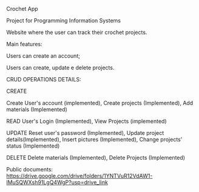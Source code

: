 Crochet App

Project for Programming Information Systems 

Website where the user can track their crochet projects.

Main features:

Users can create an account;

Users can create, update e delete projects.

   


CRUD OPERATIONS DETAILS:

CREATE

Create User's account (implemented),
Create projects (Implemented),
Add materials (Implemented)

 

READ 
User's Login (Implemented),
View Projects (implemented)

 
UPDATE 
Reset user's password (Implemented),
Update project details(Implemented),
Insert pictures (Implemented),
Change projects' status (Implemented)


DELETE 
Delete materials (Implemented),
Delete Projects (Implemented)


 

Public documents: https://drive.google.com/drive/folders/1YNTVuR12VdAW1-lMuSQWXsh91LgQ4WgP?usp=drive_link


